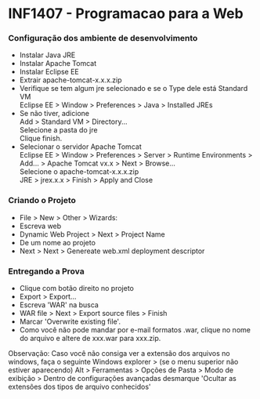 # INF1407 - Programacao para a Web

### Configuração dos ambiente de desenvolvimento

* Instalar Java JRE
* Instalar Apache Tomcat
* Instalar Eclipse EE
* Extrair apache-tomcat-x.x.x.zip 
* Verifique se tem algum jre selecionado e se o Type dele está Standard VM  
  Eclipse EE > Window > Preferences > Java > Installed JREs  
* Se não tiver, adicione  
  Add > Standard VM > Directory...      
  Selecione a pasta do jre    
  Clique finish.  
* Selecionar o servidor Apache Tomcat  
  Eclipse EE > Window > Preferences > Server > Runtime Environments > Add... > Apache Tomcat vx.x > Next > Browse...      
  Selecione o apache-tomcat-x.x.x.zip     
  JRE > jrex.x.x > Finish > Apply and Close  

### Criando o Projeto

* File > New > Other > Wizards:   
* Escreva web   
* Dynamic Web Project > Next > Project Name   
* De um nome ao projeto   
* Next > Next > Genereate web.xml deployment descriptor

### Entregando a Prova
* Clique com botão direito no projeto  
* Export > Export...  
* Escreva 'WAR' na busca  
* WAR file > Next > Export source files > Finish  
* Marcar 'Overwrite existing file'.  
* Como você não pode mandar por e-mail formatos .war, clique no nome do arquivo e altere de xxx.war para xxx.zip.


Observação: Caso você não consiga ver a extensão dos arquivos no windows, faça o seguinte
Windows explorer > (se o menu superior não estiver aparecendo) Alt > Ferramentas > Opções de Pasta > Modo de exibição >
Dentro de configurações avançadas desmarque 'Ocultar as extensões dos tipos de arquivo conhecidos'
